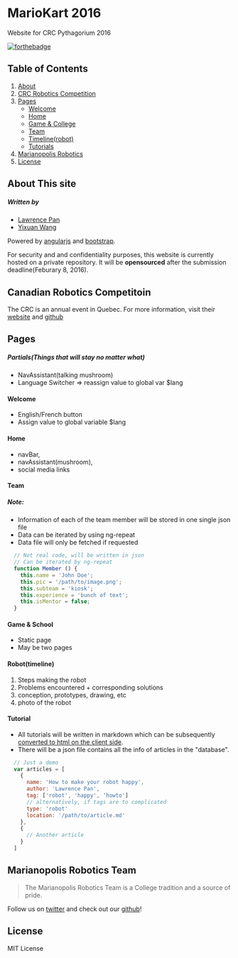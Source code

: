 # MarioKart 2016
Website for CRC Pythagorium 2016

[![forthebadge](http://forthebadge.com/images/badges/does-not-contain-treenuts.svg)](http://forthebadge.com)

## Table of Contents
1. [About](#about)
2. [CRC Robotics Competition](#crc)
3. [Pages](#pages)
   * [Welcome](#wel)
   * [Home](#home)
   * [Game & College](#game)
   * [Team](#team)
   * [Timeline(robot)](#rob)
   * [Tutorials](#tut)
4. [Marianopolis Robotics](#mari)
5. [License](#lic)

## About This site <a id="about"></a>
##### Written by 
* [Lawrence Pan](http://github.com/lorix-lpan "Lawrence's Github")
* [Yixuan Wang](http://github.com/yixuanwang "Yixuan's Github")

Powered by [angularjs](https://angularjs.org/) and [bootstrap](http://getbootstrap.com/).

For security and and confidentiality purposes, this website is currently 
hosted on a private repository. It will be **opensourced** after the
submission deadline(Feburary 8, 2016).

## Canadian Robotics Competitoin <a id="crc"></a>
The CRC is an annual event in Quebec. For more information, visit their
[website](http://www.robo-crc.ca/en/about/) and
[github](https://github.com/robo-crc)


## Pages <a id="pages"></a>

##### Partials(Things that will stay no matter what)

* NavAssistant(talking mushroom)
* Language Switcher => reassign value to global var $lang


#### Welcome <a id="wel"></a>

* English/French button
* Assign value to global variable $lang

#### Home <a id="home"></a>

* navBar,
* navAssistant(mushroom),
* social media links

#### Team <a id="team"></a>

##### Note: 
* Information of each of the team member will be stored in one single json file
* Data can be iterated by using ng-repeat
* Data file will only be fetched if requested

```javascript
  // Not real code, will be written in json
  // Can be iterated by ng-repeat
  function Member () {
    this.name = 'John Doe';
    this.pic = '/path/to/image.png';
    this.subteam = 'kiosk';
    this.experience = 'bunch of text';
    this.isMentor = false;
  }
```

#### Game & School <a id="game"></a>

* Static page
* May be two pages

#### Robot(timeline) <a id="rob"></a>

1. Steps making the robot
2. Problems encountered + corresponding solutions
3. conception, prototypes, drawing, etc
4. photo of the robot

#### Tutorial <a id="tut" ></a>

* All tutorials will be written in markdown which can be subsequently
  [converted to html on the client side](https://github.com/Hypercubed/angular-marked). 
* There will be a json file contains all the info of articles in the "database".

```javascript
  // Just a demo
  var articles = [
    {
      name: 'How to make your robot happy',
      author: 'Lawrence Pan',
      tag: ['robot', 'happy', 'howto']
      // alternatively, if tags are to complicated
      type: 'robot'
      location: '/path/to/article.md'
    },
    {
      // Another article
    }
  ]
```


## Marianopolis Robotics Team <a id="mari"></a>
> The Marianopolis Robotics Team is a College tradition and a source of pride.

Follow us on [twitter](https://twitter.com/MariRobotics) and check out our 
[github](http://github.com/marianopolis-robotics)!

## License <a id="lic"></a>
MIT License
